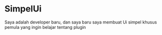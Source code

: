 # SimpelUi
Saya adalah developer baru, dan saya baru saya membuat Ui simpel khusus pemula yang ingin belajar tentang plugin
